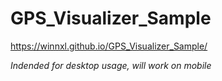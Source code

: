 # GPS_Visualizer_Sample

https://winnxl.github.io/GPS_Visualizer_Sample/

*Indended for desktop usage, will work on mobile*
